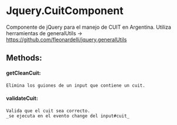 # Jquery.CuitComponent


Componente de jQuery para el manejo de CUIT en Argentina.
Utiliza herramientas de generalUtils -> https://github.com/fleonardelli/jquery.generalUtils

## Methods:

#### getCleanCuit: 
    Elimina los guiones de un input que contiene un cuit.
    
#### validateCuit:
    Valida que el cuit sea correcto.
    _se ejecuta en el evento change del input#cuit_
